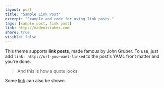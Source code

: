 ```yaml
---
layout: post
title: "Sample Link Post"
excerpt: "Example and code for using link posts."
tags: [sample post, link post]
link: http://mademistakes.com
share: true
visible: false
---
```


This theme supports **link posts**, made famous by John Gruber. To use, just add `link: http://url-you-want-linked` to the post's YAML front matter and you're done.

> And this is how a quote looks.

Some [link](http://www.mademistakes.com) can also be shown.
